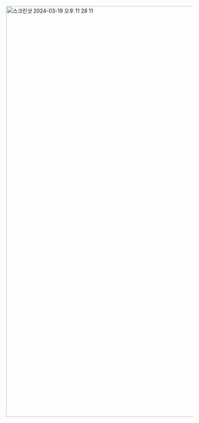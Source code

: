<img width="1106" alt="스크린샷 2024-03-19 오후 11 28 11" src="https://github.com/sejongsmarcle/2024_Spring_Kaggle_Study/assets/54783158/0047b3f1-b745-4f4c-9aa3-5446051eda73">
